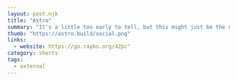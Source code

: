 ```yaml
---
layout: post.njk
title: "Astro"
summary: "It's a little too early to tell, but this might just be the next big thing. Create a website with a simple observable that waits for your actions and only loads Scripts when absolutely necessary. The static site generator of the future. It's definitely got legs."
thumb: "https://astro.build/social.png"
links:
  - website: https://go.raybo.org/4Zpc"
category: shorts
tags:
  - external
---
```

